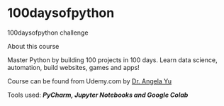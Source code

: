# 100daysofpython
100daysofpython challenge


About this course

Master Python by building 100 projects in 100 days. Learn data science, automation, build websites, games and apps!

Course can be found from Udemy.com  by [Dr. Angela Yu](https://www.udemy.com/course/100-days-of-code/)


Tools used: ***PyCharm, Jupyter Notebooks and Google Colab***
